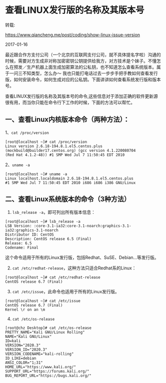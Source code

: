 # 查看LINUX发行版的名称及其版本号

转载:

https://www.qiancheng.me/post/coding/show-linux-issue-version

2017-01-16

最近跟合作方支付公司（一个北京的互联网支付公司，就不具体提名字啦）沟通的时候，需要对方生成非对称加密密钥公钥提供给我方，对方技术是个妹子。不懂怎么在预发／生产机器上面生成加密算法的公私钥，也不知道怎么查看系统版本。属于一问三不知类型，怎么办～ 我也只能打电话过去一步步手把手教如何查看发行版，如何安装命令，如何生成对应的公私钥。下面讲讲如何查看系统发行版和版本号。

查看LINUX发行版的名称及其版本号的命令,这些信息对于添加正确的软件更新源很有用，而当你只能在命令行下工作的时候，下面的方法可以帮忙。

## 一、查看Linux内核版本命令（两种方法）：

1、`cat /proc/version`

```
[root@localhost ~]# cat /proc/version
Linux version 2.6.18-194.8.1.el5.centos.plus
(mockbuild@builder17.centos.org) (gcc version 4.1.220080704
(Red Hat 4.1.2-48)) #1 SMP Wed Jul 7 11:50:45 EDT 2010
```

2、`uname -a`

```
[root@localhost ~]# uname -a
Linux localhost.localdomain 2.6.18-194.8.1.el5.centos.plus 
#1 SMP Wed Jul 7 11:50:45 EDT 2010 i686 i686 i386 GNU/Linux
```

## 二、查看Linux系统版本的命令（3种方法）

1. `lsb_release -a`，即可列出所有版本信息：

```
[root@localhost ~]# lsb_release -a
LSB Version: :core-3.1-ia32:core-3.1-noarch:graphics-3.1-ia32:graphics-3.1-noarch
Distributor ID: CentOS
Description: CentOS release 6.5 (Final)
Release: 6.5
Codename: Final
```

这个命令适用于所有的Linux发行版，包括Redhat、SuSE、Debian…等发行版。

2. `cat /etc/redhat-release`，这种方法只适合Redhat系的Linux：

```
[root@localhost ~]# cat /etc/redhat-release
CentOS release 6.7 (Final)
```

3. `cat /etc/issue`，此命令也适用于所有的Linux发行版。

```
[root@localhost ~]# cat /etc/issue
CentOS release 6.7 (Final)
Kernel \r on an \m
```

4. `cat /etc/os-release`

```
[root@chz Desktop]# cat /etc/os-release 
PRETTY_NAME="Kali GNU/Linux Rolling"
NAME="Kali GNU/Linux"
ID=kali
VERSION="2020.3"
VERSION_ID="2020.3"
VERSION_CODENAME="kali-rolling"
ID_LIKE=debian
ANSI_COLOR="1;31"
HOME_URL="https://www.kali.org/"
SUPPORT_URL="https://forums.kali.org/"
BUG_REPORT_URL="https://bugs.kali.org/"
```

